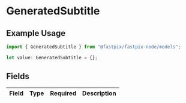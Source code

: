 # GeneratedSubtitle

## Example Usage

```typescript
import { GeneratedSubtitle } from "@fastpix/fastpix-node/models";

let value: GeneratedSubtitle = {};
```

## Fields

| Field       | Type        | Required    | Description |
| ----------- | ----------- | ----------- | ----------- |